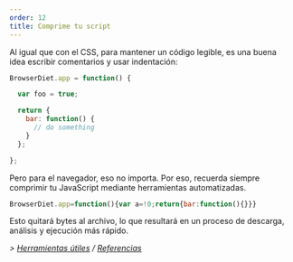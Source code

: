 ```yaml
---
order: 12
title: Comprime tu script
---
```


Al igual que con el CSS, para mantener un código legible, es una buena idea escribir comentarios y usar indentación:

```js
BrowserDiet.app = function() {

  var foo = true;

  return {
    bar: function() {
      // do something
    }
  };

};
```

Pero para el navegador, eso no importa. Por eso, recuerda siempre comprimir tu JavaScript mediante herramientas automatizadas.

```js
BrowserDiet.app=function(){var a=!0;return{bar:function(){}}}
```

Esto quitará bytes al archivo, lo que resultará en un proceso de descarga, análisis y ejecución más rápido.

*> [Herramientas útiles](https://github.com/zenorocha/browser-diet/wiki/Tools#wiki-minify-your-script) / [Referencias](https://github.com/zenorocha/browser-diet/wiki/References#minify-your-script)*
